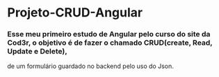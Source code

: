 # Projeto-CRUD-Angular

### Esse meu primeiro estudo de Angular pelo curso do site da Cod3r, o objetivo é de fazer o chamado CRUD(create, Read, Update e Delete),
de um formulário guardado no backend pelo uso do Json. 
